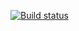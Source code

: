 [![Build status](https://ci.appveyor.com/api/projects/status/s8bf52t9lxp5pab6?svg=true)](https://ci.appveyor.com/project/fv-andrey/selenium-tests)